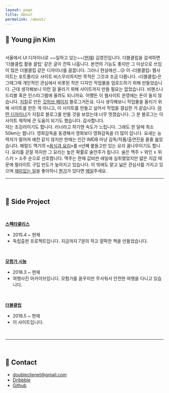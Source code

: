 ```yaml
---
layout: page
title: About
permalink: /about/
---
```


## 🍺 Young jin Kim

<br>
서울에서 UI 디자이너로 ~~일하고 있는~~(<a href= "http://doubleclip.net/assets/img/posts/nojob.jpg" target="_blank">현재</a>) 김영진입니다.  더블클립을 검색하면 '더블클립 활용 꿀팁' 같은 글이 잔뜩 나옵니다. 본연의 기능도 좋지만 그 이상으로 쓰임이 많은 더블클립 같은 디자이너를 꿈꿉니다. 그러나 현실에선...😥 이 ‹더블클립› 웹사이트는 포트폴리오 사이트 비스무리하지만 목적은 그것과 조금 다릅니다.  ‹더블클립›은 그때그때 개인적인 관심에서 비롯된 작은 디자인 작업물을 업로드하기 위해 만들었습니다. 근데 생각해보니 이런 걸 올리기 위해 사이트까지 만들 필요는 없었습니다. 비핸스나 드리블 혹은 인스타그램에 올려도 되니까요. 어쨌든 이 웹사이트 운영에는 돈이 들지 않습니다. <a href= "https://jekyllrb-ko.github.io" target="_blank">지킬</a>로 만든 <a href= "https://pages.github.com" target="_blank">깃허브 페이지</a> 블로그거든요. 다시 생각해보니 작업물을 올리기 위해 사이트를 만든 게 아니고, 이 사이트를 만들고 싶어서 작업을 결심한 거 같습니다. <a href= "http://jihyeleee.com" target="_blank">어떤 디자이너</a>가 지킬로 블로그를 만들 것을 보았는데 너무 멋졌습니다. 그 분 블로그는 이 사이트 제작에 큰 도움이 되기도 했습니다. 감사합니다.<br>
  저는 조깅러이기도 합니다. 러너라고 하기엔 속도가 느립니다. 그래도 한 달에 최소 50km는 뜁니다. 영화감독을 동경해서 영화보다 영화감독을 더 많이 압니다. 요새는 능력치가 떨어져 예전 같지 않지만 한때는 인간 IMDB 마냥 감독/작품/출연진을 줄줄 읊었습니다. 해럴드 맥기의 «<a href= "http://book.naver.com/bookdb/book_detail.nhn?bid=11750397" target="_blank">음식과 요리</a>»를 n년째 붙들고만 있는 요리 꿈나무이기도 합니다. 요리를 곧잘 하지만 그 요리는 높은 확률로 술안주가 됩니다. 술은 맥주 > 와인 ≥ 위스키 > 소주 순으로 선호합니다. 맥주는 한때 값비싼 에일에 심취했었지만 얇은 지갑 때문에 필라이트 구입 빈도가 높아지고 있습니다. 이 밖에도 얕고 넓은 관심사를 가지고 있으며 <a href= "http://doubleclip.net/assets/img/posts/funthing.jpg" target="_blank">재미있는 일</a>을 좋아하니 <a href= "http://doubleclip.net/assets/img/posts/what.jpg" target="_blank">뭔가</a>가 있다면 <a href="mailto:doubleclipnet@gmail.com">메일</a>주세요. 

<br>

***

<br>

## 🍷 Side Project

<br>

<a href= "http://spectacleless.com" target="_blank"><b>스펙타클리스</b></a>
+ 2015.4 ~ 현재
+ 독립출판 프로젝트입니다. 지금까지 7권의 작고 얄팍한 책을 만들었습니다.

<br>

<a href= "http://www.flickr.com/photos/favoritetime/albums" target="_blank"><b>모험가 시늉</b></a>

+ 2018.3 ~ 현재
+ 여행사진 아카이브입니다. 모험가를 꿈꾸지만 무서워서 안전한 여행을 다니고 있습니다.

<br>

<a href= "http://doubleclip.net"><b>더블클립</b></a>

+ 2018.5 ~ 현재
+ 이 사이트입니다.

<br>

***

<br>

## 🍶 Contact


+ <doubleclipnet@gmail.com>
+ <a href= "https://dribbble.com/doubleclip" target="_blank">Dribbble</a>
+ <a href= "https://github.com/doubleclipnet" target="_blank">Github</a>
